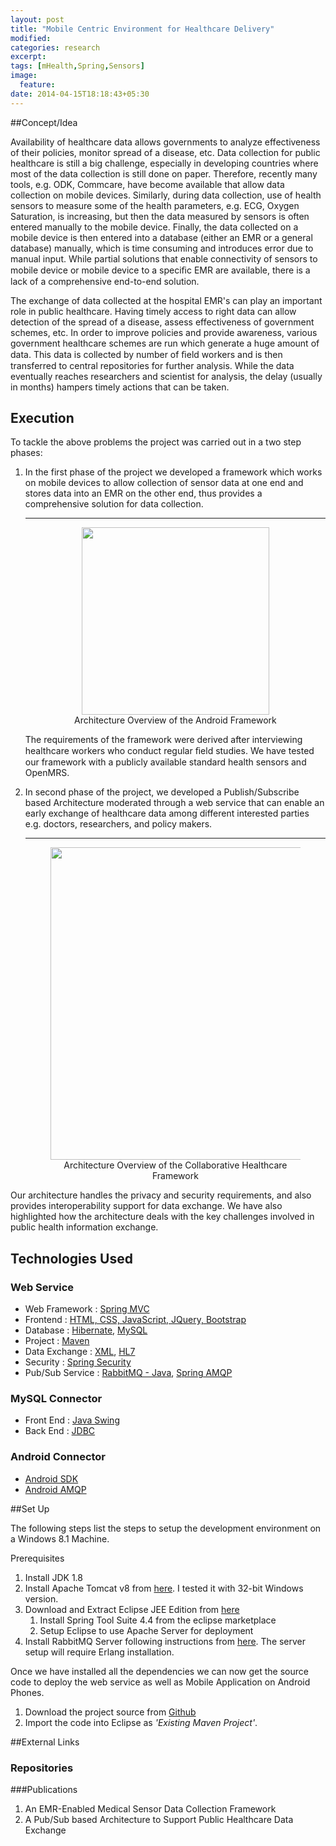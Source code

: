 ```yaml
---
layout: post
title: "Mobile Centric Environment for Healthcare Delivery"
modified:
categories: research
excerpt:
tags: [mHealth,Spring,Sensors]
image:
  feature:
date: 2014-04-15T18:18:43+05:30
---
```


##Concept/Idea

Availability of  healthcare  data  allows  governments to  analyze  effectiveness  of  their  policies,  monitor  spread  of a  disease,  etc.  Data  collection  for  public  healthcare  is  still  a big challenge, especially in developing countries where most of the  data  collection  is  still  done  on  paper.  Therefore,  recently many  tools,  e.g.  ODK,  Commcare,  have  become  available  that allow  data  collection  on  mobile  devices.  Similarly, during  data collection, use of health sensors to measure some of the health parameters, e.g. ECG, Oxygen Saturation, is increasing, but then the data measured by sensors is often entered manually to the mobile  device.  Finally,  the  data  collected  on  a  mobile  device is  then  entered  into  a  database  (either  an  EMR  or  a  general database)  manually,  which  is  time  consuming  and  introduces error due to manual input. While partial solutions that enable connectivity  of  sensors  to  mobile  device  or  mobile  device  to  a speciﬁc EMR are available, there is a lack of a comprehensive end-to-end solution.

The exchange of data collected at the hospital EMR's can play  an  important  role  in  public healthcare. Having timely access to right data can allow detection of  the  spread  of  a  disease,  assess  effectiveness  of  government schemes, etc. In order to improve policies and provide awareness, various government healthcare schemes are run which generate a  huge  amount  of  data.  This  data  is  collected  by  number  of ﬁeld workers and is then transferred to central repositories for further  analysis.  While  the  data  eventually  reaches  researchers and scientist for analysis, the delay (usually in months) hampers timely actions that can be taken.

## Execution

To tackle the above problems the project was carried out in a two step phases:

1. In  the first phase of the project  we  developed a  framework  which  works  on mobile  devices  to  allow  collection  of  sensor  data  at  one  end and  stores data into  an  EMR  on  the  other  end,  thus  provides a comprehensive solution for data collection.
	<hr>
	<figure align="middle">
		<a href="{{ site.url }}/images/r_desg.jpg"><img src="{{ site.url }}/images/r_desg.jpg" height="300" width="300" ></a>
		<figcaption> Architecture Overview of the Android Framework</figcaption>
	</figure>
	The requirements of the  framework  were  derived  after  interviewing  healthcare workers who conduct regular ﬁeld studies. We have tested our framework with a publicly available standard health sensors and OpenMRS.


2. In second phase of the project, we developed a Publish/Subscribe based Architecture moderated through a web service that can enable an early exchange of  healthcare  data  among  different  interested  parties e.g.  doctors,  researchers,  and  policy  makers.  
	<hr>
	<figure align="middle">
		<a href="{{ site.url }}/images/r_pubsubdes.jpg"><img src="{{ site.url }}/images/r_pubsubdes.jpg" height="500" width="500" ></a>
		<figcaption> Architecture Overview of the Collaborative Healthcare Framework</figcaption>
	</figure>
Our  architecture handles  the  privacy  and  security  requirements,  and  also  provides  interoperability  support  for  data  exchange.  We  have  also highlighted  how  the  architecture  deals  with  the  key  challenges involved in public health information exchange.

## Technologies Used

### Web Service

* Web Framework : [Spring MVC](http://docs.spring.io/spring/docs/current/spring-framework-reference/html/mvc.html)
* Frontend : [HTML, CSS, JavaScript, JQuery, Bootstrap](http://www.w3schools.com/)
* Database : [Hibernate](http://docs.jboss.org/hibernate/orm/4.3/manual/en-US/html_single/), [MySQL](https://www.mysql.com/)
* Project  : [Maven](https://maven.apache.org/)
* Data Exchange : [XML](http://www.w3schools.com/), [HL7](http://camel.apache.org/hl7.html)
* Security : [Spring Security](http://projects.spring.io/spring-security/)
* Pub/Sub Service :  [RabbitMQ - Java](https://www.rabbitmq.com/getstarted.html), [Spring AMQP](http://projects.spring.io/spring-amqp/)

### MySQL Connector
* Front End : [Java Swing](http://docs.oracle.com/javase/tutorial/uiswing/)
* Back End : [JDBC](http://docs.oracle.com/javase/tutorial/jdbc/)

### Android Connector
* [Android SDK](https://developer.android.com/training/index.html)
* [Android AMQP](https://www.cloudamqp.com/blog/2014-10-28-rabbitmq-on-android.html)

##Set Up

The following steps list the steps to setup the development environment on a Windows 8.1 Machine.

Prerequisites

1. Install JDK 1.8
2. Install Apache Tomcat v8 from [here](http://tomcat.apache.org/). I tested it with 32-bit Windows version.
3. Download and Extract Eclipse JEE Edition from [here](http://eclipse.org/downloads/)
	1. Install Spring Tool Suite 4.4 from the eclipse marketplace 
	2. Setup Eclipse to use Apache Server for deployment
4. Install RabbitMQ Server following instructions from [here](https://www.rabbitmq.com/install-windows.html). The server setup will require Erlang installation.

Once we have installed all the dependencies we can now get the source code to deploy the web service as well as Mobile Application on Android Phones.

1. Download the project source from [Github](https://github.com/am2990/chs-iiitd)
2. Import the code into Eclipse as *'Existing Maven Project'*.



##External Links

### Repositories


###Publications 
1. An EMR-Enabled Medical Sensor Data Collection Framework
2. A Pub/Sub based Architecture to Support Public Healthcare Data Exchange

